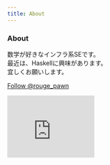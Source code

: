 ```yaml
---
title: About
---
```

<article>

<h3>About</h3>

数学が好きなインフラ系SEです。  
最近は、Haskellに興味があります。  
宜しくお願いします。  

<p>
<a href="https://twitter.com/rouge_pawn" class="twitter-follow-button" data-show-count="false">Follow @rouge_pawn</a>
<script>!function(d,s,id){var js,fjs=d.getElementsByTagName(s)[0],p=/^http:/.test(d.location)?'http':'https';if(!d.getElementById(id)){js=d.createElement(s);js.id=id;js.src=p+'://platform.twitter.com/widgets.js';fjs.parentNode.insertBefore(js,fjs);}}(document, 'script', 'twitter-wjs');</script>
</p>

<iframe src="http://githubbadge.appspot.com/IMOKURI" style="border: 0;height: 142px;width: 200px;overflow: hidden;" frameBorder="0"></iframe>

<!--
[![Project Euler](http://projecteuler.net/profile/IMOKURI.png)](http://projecteuler.net/)
-->

</article>

